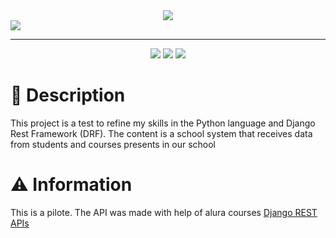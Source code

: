 
<div align='center'>
    <img src='https://img.shields.io/badge/Made%20for-VSCode-1f425f.svg'  />
</div>

<div>
    <img src='https://i.imgur.com/P4Q4zYp.png' />
</div>

---

<div align='center'>
    <img src='https://img.shields.io/badge/Python-3776AB?style=for-the-badge&logo=python&logoColor=white' />
    <img src='https://img.shields.io/badge/Django-092E20?style=for-the-badge&logo=django&logoColor=white' />
    <img src='https://img.shields.io/badge/MongoDB-4EA94B?style=for-the-badge&logo=mongodb&logoColor=white' />
</div>


# 📑 Description

This project is a test to refine my skills in the Python language and Django Rest Framework (DRF). The content is a school system that receives data from students and courses presents in our school

# ⚠️ Information

This is a pilote. The API was made with help of alura courses [Django REST APIs](https://www.alura.com.br/formacao-django-rest)

